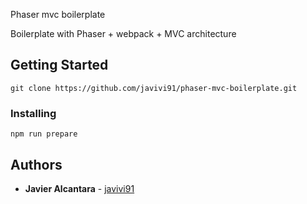  Phaser mvc boilerplate

Boilerplate with Phaser + webpack + MVC architecture

## Getting Started

```
git clone https://github.com/javivi91/phaser-mvc-boilerplate.git
```

### Installing

```
npm run prepare
```

## Authors

* **Javier Alcantara** - [javivi91](https://github.com/javivi91)
